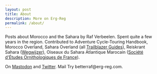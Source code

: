 ```yaml
---
layout: post
title: About
description: More on Erg-Reg
permalink: /about/
---
```


Posts about Morocco and the Sahara by Raf Verbeelen. Spent quite a few years in the region. Contributed to Adventure Cycle-Touring Handbook, Morocco Overland, Sahara Overland (all [Trailblazer Guides](https://www.trailblazer-guides.com)), Reiskrant Sahara ([Wegwijzer](https://www.wegwijzer.be)), Oiseaux du Sahara Atlantique Marocain ([Société d'Études Ornithologiques de France](https://seofalauda.wixsite.com/seof)).

On [Mastodon](https://mastodon.online/@ergreg) and [Twitter](https://twitter.com/rafverbeelen). Mail <span class="blockspam" aria-hidden="true">Try better</span>raf@<!-- sdfjsdhfkjypcs -->erg-reg.com.